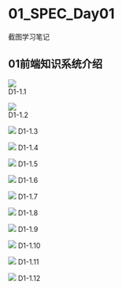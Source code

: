 # 01_SPEC_Day01
截图学习笔记


## 01前端知识系统介绍

![](http://m.qpic.cn/psc?/V10W2BF90tc8Q9/4YNML3SP3kohrZcOJ8e1ur22Gjy55MfS7maBqYxDwFesYXxq*DCGtFw6dRoX18VQeJsXdkxj8hKaM6abb3xKJWTDcFmrHemC60pbGAdue6Y!/b&bo=iwLlAQAAAAADB08!&rf=viewer_4)<br>
D1-1.1

![](http://m.qpic.cn/psc?/V10W2BF90tc8Q9/4YNML3SP3kohrZcOJ8e1urtwvFtof3Tgay5piLSbXdh6jdmQRMsNJJ50bnsqppRlcZXleFaYqul.lpalx34l21fLjkQrxnHM6rX75Ze3nto!/b&bo=*AHEAAAAAAADBxs!&rf=viewer_4)<br>
D1-1.2

![](http://m.qpic.cn/psc?/V10W2BF90tc8Q9/4YNML3SP3kohrZcOJ8e1urUhVpvxk..k1l7iezBI5aMqU7TS7dgye9QkF7plvpaLkJzDlt.F*747OCshjDQBl6D9OuAJkjjvEj50AuQ8QRM!/b&bo=3gHJAAAAAAADFyQ!&rf=viewer_4)
D1-1.3

![](http://m.qpic.cn/psc?/V10W2BF90tc8Q9/4YNML3SP3kohrZcOJ8e1um5hcFju3jgZgWT3GAidtxDfrv58Sab4DOkIH0VVPcG338nHEXiAEWJSBMujRn*hEPNKdCRODZopcaxc6q.X*ns!/b&bo=cgIAAQAAAAADF0M!&rf=viewer_4)
D1-1.4

![](http://m.qpic.cn/psc?/V10W2BF90tc8Q9/4YNML3SP3kohrZcOJ8e1uspgWc7OFJ9FPyzEJ4qEVBZMwMoKwl8hrOt4Y7uRbSIwHgoZjqzW8oIpIKGSi1322XqLrkWMHW41N7eR7w7H45s!/b&bo=vAGOAQAAAAADFwA!&rf=viewer_4)
D1-1.5

![](http://m.qpic.cn/psc?/V10W2BF90tc8Q9/4YNML3SP3kohrZcOJ8e1uuVzRDH8h2manseXf2RjCNWZ*rn4kQ4eFCBnFtnYpvbhJh7WGxs07OQ306vD2qbLGBB5mhqiG5TDP4Ax44IJJNU!/b&bo=kALGAAAAAAADF2Y!&rf=viewer_4)
D1-1.6

![](http://m.qpic.cn/psc?/V10W2BF90tc8Q9/4YNML3SP3kohrZcOJ8e1upUalzRsUiclTG.Ov96gGSZ*5QP7hYlq*UQ2QQrhYkjdrgjxCDb7wGLp56cXW93AjwhIMgIS2YU3zDGhfEe4QGA!/b&bo=igLDAAAAAAADF3k!&rf=viewer_4)
D1-1.7

![](http://m.qpic.cn/psc?/V10W2BF90tc8Q9/4YNML3SP3kohrZcOJ8e1upFgWWZBNv6mCVcH0Cb1XCGwm1BGpiGKNTmTbN*oKuNjVUYQ.y0Dj23q55NVHjEDgwq8CfVCjU1j*sRqY01uTRI!/b&bo=pQL8AAAAAAADF2k!&rf=viewer_4)
D1-1.8

![](http://m.qpic.cn/psc?/V10W2BF90tc8Q9/4YNML3SP3kohrZcOJ8e1uuARHelTeFgPojlR5BGhbQo1N1HtkohHwiuw0eW*mOt5su*Drx6*KXPkdvsyhbuoRgEDqVlaWNPrZt0e5A8RhuU!/b&bo=mQI3AQAAAAADF58!&rf=viewer_4)
D1-1.9

![](http://m.qpic.cn/psc?/V10W2BF90tc8Q9/4YNML3SP3kohrZcOJ8e1uukDGNLrkVcB5ih8aJFranUQqnkTwFdafq3BjRH5EoKNyDo7zT612SFqD1M5FHkfcjQ119wesJCV.2tvo.ym8.k!/b&bo=egIgAQAAAAADF2s!&rf=viewer_4)
D1-1.10

![](http://m.qpic.cn/psc?/V10W2BF90tc8Q9/4YNML3SP3kohrZcOJ8e1ur3bhjUyqKgurCScZtI4tSsAbf52kxmShU1hyNG6SanKQuOKyBbVQ.dwQDATQGauvz492Za7RTXclwYUXA53Zyc!/b&bo=dAI8AQAAAAADF3k!&rf=viewer_4)
D1-1.11

![](http://m.qpic.cn/psc?/V10W2BF90tc8Q9/4YNML3SP3kohrZcOJ8e1uvca1za3ZOIVcYNwtZpADqAN51J.2hREUDDl.lc4TsWdfsIXnkKWaaeDKyBxBYGqXEVJBUst6tRNMubZxj7Mkt0!/b&bo=VAHPAAAAAAADF6g!&rf=viewer_4)
D1-1.12



